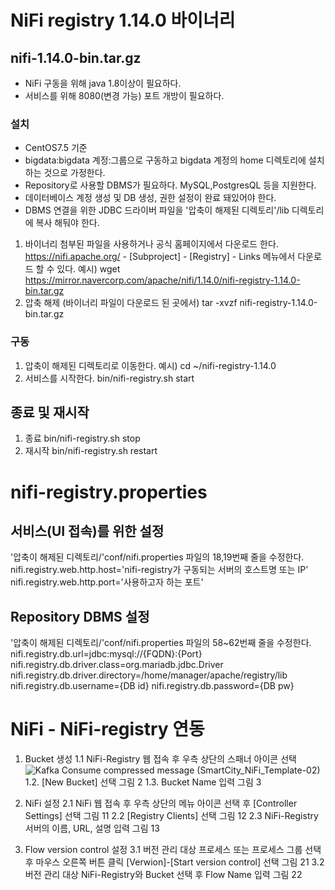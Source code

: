   # NiFi registry 1.14.0 바이너리
## nifi-1.14.0-bin.tar.gz

* NiFi 구동을 위해 java 1.8이상이 필요하다.
* 서비스를 위해 8080(변경 가능) 포트 개방이 필요하다.

### 설치 
* CentOS7.5 기준
* bigdata:bigdata 계정:그룹으로 구동하고 bigdata 계정의 home 디렉토리에 설치 하는 것으로 가정한다.
* Repository로 사용할 DBMS가 필요하다. MySQL,PostgresQL 등을 지원한다.
* 데이터베이스 계정 생성 및 DB 생성, 권한 설정이 완료 돼있어야 한다.
* DBMS 연결을 위한 JDBC 드라이버 파일을 '압축이 해제된 디렉토리'/lib 디렉토리에 복사 해둬야 한다.

1. 바이너리 첨부된 파일을 사용하거나 공식 홈페이지에서 다운로드 한다.
 https://nifi.apache.org/ - [Subproject] - [Registry] - Links 메뉴에서 다운로드 할 수 있다.
  예시) wget https://mirror.navercorp.com/apache/nifi/1.14.0/nifi-registry-1.14.0-bin.tar.gz
2. 압축 해제
 (바이너리 파일이 다운로드 된 곳에서) tar -xvzf nifi-registry-1.14.0-bin.tar.gz 
 
 ### 구동
 1. 압축이 해제된 디렉토리로 이동한다.
  예시) cd ~/nifi-registry-1.14.0
 2. 서비스를 시작한다.
  bin/nifi-registry.sh start


 ## 종료 및 재시작
 1. 종료
  bin/nifi-registry.sh stop
 2. 재시작
  bin/nifi-registry.sh restart 
  




# nifi-registry.properties

## 서비스(UI 접속)를 위한 설정
  '압축이 해제된 디렉토리/'conf/nifi.properties 파일의 18,19번째 줄을 수정한다.
  nifi.registry.web.http.host='nifi-registry가 구동되는 서버의 호스트명 또는 IP'
  nifi.registry.web.http.port='사용하고자 하는 포트'
  
## Repository DBMS 설정
  '압축이 해제된 디렉토리/'conf/nifi.properties 파일의 58~62번째 줄을 수정한다.
  nifi.registry.db.url=jdbc:mysql://{FQDN}:{Port}
  nifi.registry.db.driver.class=org.mariadb.jdbc.Driver
  nifi.registry.db.driver.directory=/home/manager/apache/registry/lib
  nifi.registry.db.username={DB id}
  nifi.registry.db.password={DB pw}
  
  
  
# NiFi - NiFi-registry 연동
1. Bucket 생성
 1.1 NiFi-Registry 웹 접속 후 우측 상단의 스패너 아이콘 선택
 ![Kafka Consume compressed message (SmartCity_NiFi_Template-02)](./2-3.png)
 1.2. [New Bucket] 선택
  그림 2 
 1.3. Bucket Name 입력
  그림 3
  
2. NiFi 설정
 2.1 NiFi 웹 접속 후 우측 상단의 메뉴 아이콘 선택 후 [Controller Settings] 선택
 그림 11
 2.2 [Registry Clients] 선택
 그림 12
 2.3 NiFi-Registry 서버의 이름, URL, 설명 입력
 그림 13
 
3. Flow version control 설정
 3.1 버전 관리 대상 프로세스 또는 프로세스 그룹 선택 후 마우스 오른쪽 버튼 클릭
     [Verwion]-[Start version control] 선택
	 그림 21
 3.2 버전 관리 대상 NiFi-Registry와 Bucket 선택 후 Flow Name 입력
     그림 22
	 
